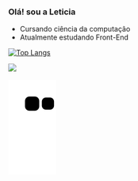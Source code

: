 ### Olá! sou a Leticia
- Cursando ciência da computação
- Atualmente estudando Front-End

[![Top Langs](https://github-readme-stats.vercel.app/api/top-langs/?username=leticiamatie&layout=compact)](https://github.com/leticiamatie/github-readme-stats)

<p align="left">
   <a target="_blank" href="mailto:matieleticia@gmail.com" alt="Gmail">
  <img src="https://img.shields.io/badge/Gmail-D14836?style=for-the-badge&logo=gmail&logoColor=white"</a>
</p>
   
![Snake animation](https://github.com/leticiamatie/leticiamatie/blob/output/github-contribution-grid-snake.svg)
